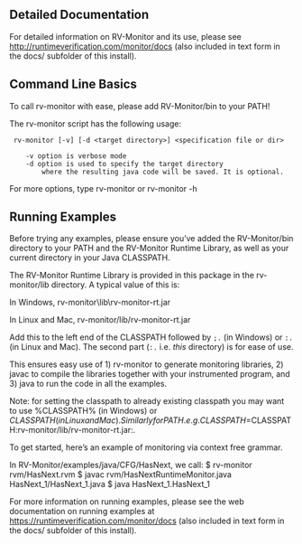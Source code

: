 Detailed Documentation
----------------------

For detailed information on RV-Monitor and its use, please see
http://runtimeverification.com/monitor/docs (also included in text form in the docs/
subfolder of this install).


Command Line Basics
----------------------

To call rv-monitor with ease, please add RV-Monitor/bin to your PATH!

The rv-monitor script has the following usage:
	
	 rv-monitor [-v] [-d <target directory>] <specification file or dir>

    	-v option is verbose mode 
    	-d option is used to specify the target directory
        	where the resulting java code will be saved. It is optional.
    
For more options, type rv-monitor or rv-monitor -h


Running Examples
----------------------

Before trying any examples, please ensure you’ve added the RV-Monitor/bin directory to 
your PATH and the RV-Monitor Runtime Library, as well as your current directory in 
your Java CLASSPATH. 

The RV-Monitor Runtime Library is provided in this package in the rv-monitor/lib directory.
A typical value of this is:

In Windows,
  rv-monitor\lib\rv-monitor-rt.jar

In Linux and Mac,
  rv-monitor/lib/rv-monitor-rt.jar

Add this to the left end of the CLASSPATH followed by `;.` (in Windows) or `:.`
(in Linux and Mac). The second part (`:.` i.e. *this* directory) is for ease
of use.

This ensures easy use of 1) rv-monitor to generate monitoring libraries, 2) javac to compile the 
libraries together with your instrumented program, and 3) java to run the code in all the examples.

Note: for setting the classpath to already existing classpath you may want to use 
%CLASSPATH% (in Windows) or $CLASSPATH (in Linux and Mac). Similarly for PATH.
e.g. CLASSPATH=$CLASSPATH:rv-monitor/lib/rv-monitor-rt.jar:.



To get started, here’s an example of monitoring via context free grammar.

In RV-Monitor/examples/java/CFG/HasNext, we call:
$ rv-monitor rvm/HasNext.rvm
$ javac rvm/HasNextRuntimeMonitor.java HasNext_1/HasNext_1.java
$ java HasNext_1.HasNext_1

For more information on running examples, please see the web documentation on 
running examples at https://runtimeverification.com/monitor/docs (also included
in text form in the docs/ subfolder of this install).
